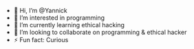 - 👋 Hi, I’m @Yannick
- 👀 I’m interested in programming
- 🌱 I’m currently learning ethical hacking
- 💞️ I’m looking to collaborate on programming & ethical hacker
- ⚡ Fun fact: Curious

<!---
Yannick463/Yannick463 is a ✨ special ✨ repository because its `README.md` (this file) appears on your GitHub profile.
You can click the Preview link to take a look at your changes.
--->
